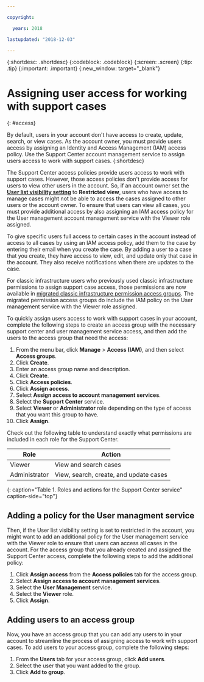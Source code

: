 ```yaml
---

copyright:

  years: 2018

lastupdated: "2018-12-03"

---
```



{:shortdesc: .shortdesc}
{:codeblock: .codeblock}
{:screen: .screen}
{:tip: .tip}
{:important: .important}
{:new_window: target="_blank"}

# Assigning user access for working with support cases
{: #access}

By default, users in your account don't have access to create, update, search, or view cases. As the account owner, you must provide users access by assigning an Identity and Access Management (IAM) access policy. Use the Support Center account management service to assign users access to work with support cases. 
{:shortdesc}

The Support Center access policies provide users access to work with support cases. However, those access policies don't provide access for users to view other users in the account. So, if an account owner set the [**User list visibility setting**](/docs/iam/userlist.html#userlistview) to **Restricted view**, users who have access to manage cases might not be able to access the cases assigned to other users or the account owner. To ensure that users can view all cases, you must provide additional access by also assigning an IAM access policy for the User management account management service with the Viewer role assigned. 

To give specific users full access to certain cases in the account instead of access to all cases by using an IAM access policy, add them to the case by entering their email when you create the case. By adding a user to a case that you create, they have access to view, edit, and update only that case in the account. They also receive notifications when there are updates to the case.

For classic infrastructure users who previously used classic infrastructure permissions to assign support case access, those permissions are now available in [migrated classic infrastructure permission access groups](/docs/iam/infrastructureaccess.html#predefined). The migrated permission access groups do include the IAM policy on the User management service with the Viewer role assigned.

To quickly assign users access to work with support cases in your account, complete the following steps to create an access group with the necessary support center and user management service access, and then add the users to the access group that need the access:

1. From the menu bar, click **Manage** &gt; **Access (IAM)**, and then select **Access groups**.
2. Click **Create**. 
3. Enter an access group name and description. 
4. Click **Create**. 
5. Click **Access policies**.
6. Click **Assign access**.
7. Select **Assign access to account management services**.
8. Select the **Support Center** service.
9. Select **Viewer** or **Administrator** role depending on the type of access that you want this group to have.
10. Click **Assign**.

Check out the following table to understand exactly what permissions are included in each role for the Support Center.

| Role | Action | 
|--------|---------------|
|Viewer  | View and search cases |
|Administrator | View, search, create, and update cases|
{: caption="Table 1. Roles and actions for the Support Center service" caption-side="top"}

## Adding a policy for the User managment service  

Then, if the User list visibility setting is set to restricted in the account, you might want to add an additional policy for the User management service with the Viewer role to ensure that users can access all cases in the account. For the access group that you already created and assigned the Support Center access, complete the following steps to add the additional policy:

1. Click **Assign access** from the **Access policies** tab for the access group.
2. Select **Assign access to account management services**.
3. Select the **User Management** service.
4. Select the **Viewer** role.
5. Click **Assign**.

## Adding users to an access group  

Now, you have an access group that you can add any users to in your account to streamline the process of assigning access to work with support cases. To add users to your access group, complete the following steps:

1. From the **Users** tab for your access group, click **Add users**.
2. Select the user that you want added to the group.
3. Click **Add to group**.



